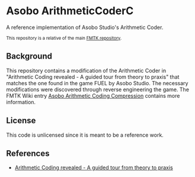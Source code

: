 # Asobo ArithmeticCoderC

A reference implementation of Asobo Studio's Arithmetic Coder.

<sup>This repository is a relative of the main [FMTK repository](https://github.com/widberg/fmtk).</sup>

## Background

This repository contains a modification of the Arithmetic Coder in "Arithmetic Coding revealed - A guided tour from theory to praxis" that matches the one found in the game FUEL by Asobo Studio. The necessary modifications were discovered through reverse engineering the game. The FMTK Wiki entry [Asobo Arithmetic Coding Compression](https://github.com/widberg/fmtk/wiki/Asobo-Arithmetic-Coding-Compression) contains more information.

## License

This code is unlicensed since it is meant to be a reference work.

## References

* [Arithmetic Coding revealed - A guided tour from theory to praxis](https://www.researchgate.net/publication/236980434_Arithmetic_Coding_revealed_-_A_guided_tour_from_theory_to_praxis)
